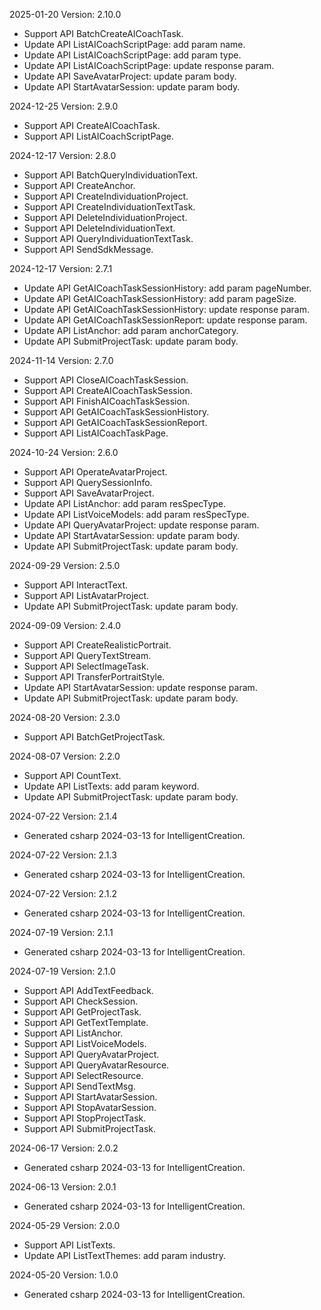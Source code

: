 2025-01-20 Version: 2.10.0
- Support API BatchCreateAICoachTask.
- Update API ListAICoachScriptPage: add param name.
- Update API ListAICoachScriptPage: add param type.
- Update API ListAICoachScriptPage: update response param.
- Update API SaveAvatarProject: update param body.
- Update API StartAvatarSession: update param body.


2024-12-25 Version: 2.9.0
- Support API CreateAICoachTask.
- Support API ListAICoachScriptPage.


2024-12-17 Version: 2.8.0
- Support API BatchQueryIndividuationText.
- Support API CreateAnchor.
- Support API CreateIndividuationProject.
- Support API CreateIndividuationTextTask.
- Support API DeleteIndividuationProject.
- Support API DeleteIndividuationText.
- Support API QueryIndividuationTextTask.
- Support API SendSdkMessage.


2024-12-17 Version: 2.7.1
- Update API GetAICoachTaskSessionHistory: add param pageNumber.
- Update API GetAICoachTaskSessionHistory: add param pageSize.
- Update API GetAICoachTaskSessionHistory: update response param.
- Update API GetAICoachTaskSessionReport: update response param.
- Update API ListAnchor: add param anchorCategory.
- Update API SubmitProjectTask: update param body.


2024-11-14 Version: 2.7.0
- Support API CloseAICoachTaskSession.
- Support API CreateAICoachTaskSession.
- Support API FinishAICoachTaskSession.
- Support API GetAICoachTaskSessionHistory.
- Support API GetAICoachTaskSessionReport.
- Support API ListAICoachTaskPage.


2024-10-24 Version: 2.6.0
- Support API OperateAvatarProject.
- Support API QuerySessionInfo.
- Support API SaveAvatarProject.
- Update API ListAnchor: add param resSpecType.
- Update API ListVoiceModels: add param resSpecType.
- Update API QueryAvatarProject: update response param.
- Update API StartAvatarSession: update param body.
- Update API SubmitProjectTask: update param body.


2024-09-29 Version: 2.5.0
- Support API InteractText.
- Support API ListAvatarProject.
- Update API SubmitProjectTask: update param body.


2024-09-09 Version: 2.4.0
- Support API CreateRealisticPortrait.
- Support API QueryTextStream.
- Support API SelectImageTask.
- Support API TransferPortraitStyle.
- Update API StartAvatarSession: update response param.
- Update API SubmitProjectTask: update param body.


2024-08-20 Version: 2.3.0
- Support API BatchGetProjectTask.


2024-08-07 Version: 2.2.0
- Support API CountText.
- Update API ListTexts: add param keyword.
- Update API SubmitProjectTask: update param body.


2024-07-22 Version: 2.1.4
- Generated csharp 2024-03-13 for IntelligentCreation.

2024-07-22 Version: 2.1.3
- Generated csharp 2024-03-13 for IntelligentCreation.

2024-07-22 Version: 2.1.2
- Generated csharp 2024-03-13 for IntelligentCreation.

2024-07-19 Version: 2.1.1
- Generated csharp 2024-03-13 for IntelligentCreation.

2024-07-19 Version: 2.1.0
- Support API AddTextFeedback.
- Support API CheckSession.
- Support API GetProjectTask.
- Support API GetTextTemplate.
- Support API ListAnchor.
- Support API ListVoiceModels.
- Support API QueryAvatarProject.
- Support API QueryAvatarResource.
- Support API SelectResource.
- Support API SendTextMsg.
- Support API StartAvatarSession.
- Support API StopAvatarSession.
- Support API StopProjectTask.
- Support API SubmitProjectTask.


2024-06-17 Version: 2.0.2
- Generated csharp 2024-03-13 for IntelligentCreation.

2024-06-13 Version: 2.0.1
- Generated csharp 2024-03-13 for IntelligentCreation.

2024-05-29 Version: 2.0.0
- Support API ListTexts.
- Update API ListTextThemes: add param industry.


2024-05-20 Version: 1.0.0
- Generated csharp 2024-03-13 for IntelligentCreation.

